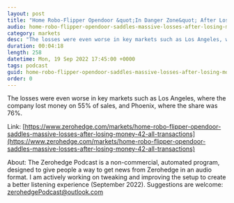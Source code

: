 ```yaml
---
layout: post
title: "Home Robo-Flipper Opendoor &quot;In Danger Zone&quot; After Losing Money On 42% Of All Transactions"
audio: home-robo-flipper-opendoor-saddles-massive-losses-after-losing-money-42-all-transactions-0
category: markets
desc: "The losses were even worse in key markets such as Los Angeles, where the company lost money on 55% of sales, and Phoenix, where the share was 76%."
duration: 00:04:18
length: 258
datetime: Mon, 19 Sep 2022 17:45:00 +0000
tags: podcast
guid: home-robo-flipper-opendoor-saddles-massive-losses-after-losing-money-42-all-transactions-0
order: 0
---
```

The losses were even worse in key markets such as Los Angeles, where the company lost money on 55% of sales, and Phoenix, where the share was 76%.

Link: [https://www.zerohedge.com/markets/home-robo-flipper-opendoor-saddles-massive-losses-after-losing-money-42-all-transactions](https://www.zerohedge.com/markets/home-robo-flipper-opendoor-saddles-massive-losses-after-losing-money-42-all-transactions)

About: The Zerohedge Podcast is a non-commercial, automated program, designed to give people a way to get news from Zerohedge in an audio format.  I am actively working on tweaking and improving the setup to create a better listening experience (September 2022).  Suggestions are welcome: [zerohedgePodcast@outlook.com](mailto:zerohedgePodcast@outlook.com)
